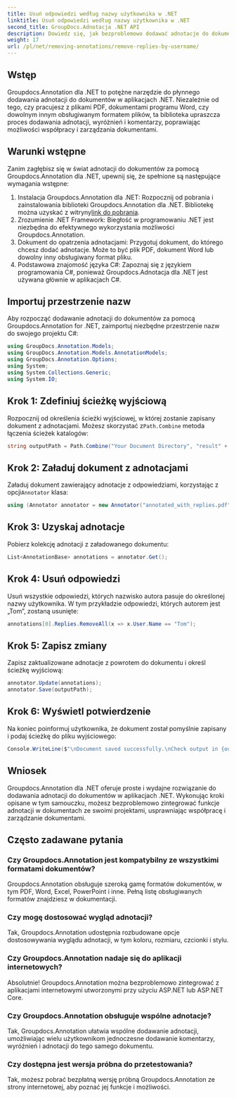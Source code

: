 ```yaml
---
title: Usuń odpowiedzi według nazwy użytkownika w .NET
linktitle: Usuń odpowiedzi według nazwy użytkownika w .NET
second_title: GroupDocs.Adnotacja .NET API
description: Dowiedz się, jak bezproblemowo dodawać adnotacje do dokumentów za pomocą Groupdocs.Annotation dla .NET. Usprawnij współpracę i zarządzanie dokumentami dzięki temu potężnemu narzędziu.
weight: 17
url: /pl/net/removing-annotations/remove-replies-by-username/
---
```

## Wstęp
Groupdocs.Annotation dla .NET to potężne narzędzie do płynnego dodawania adnotacji do dokumentów w aplikacjach .NET. Niezależnie od tego, czy pracujesz z plikami PDF, dokumentami programu Word, czy dowolnym innym obsługiwanym formatem plików, ta biblioteka upraszcza proces dodawania adnotacji, wyróżnień i komentarzy, poprawiając możliwości współpracy i zarządzania dokumentami.
## Warunki wstępne
Zanim zagłębisz się w świat adnotacji do dokumentów za pomocą Groupdocs.Annotation dla .NET, upewnij się, że spełnione są następujące wymagania wstępne:
1.  Instalacja Groupdocs.Annotation dla .NET: Rozpocznij od pobrania i zainstalowania biblioteki Groupdocs.Annotation dla .NET. Bibliotekę można uzyskać z witryny[link do pobrania](https://releases.groupdocs.com/annotation/net/).
2. Zrozumienie .NET Framework: Biegłość w programowaniu .NET jest niezbędna do efektywnego wykorzystania możliwości Groupdocs.Annotation.
3. Dokument do opatrzenia adnotacjami: Przygotuj dokument, do którego chcesz dodać adnotacje. Może to być plik PDF, dokument Word lub dowolny inny obsługiwany format pliku.
4. Podstawowa znajomość języka C#: Zapoznaj się z językiem programowania C#, ponieważ Groupdocs.Adnotacja dla .NET jest używana głównie w aplikacjach C#.

## Importuj przestrzenie nazw
Aby rozpocząć dodawanie adnotacji do dokumentów za pomocą Groupdocs.Annotation for .NET, zaimportuj niezbędne przestrzenie nazw do swojego projektu C#:
```csharp
using GroupDocs.Annotation.Models;
using GroupDocs.Annotation.Models.AnnotationModels;
using GroupDocs.Annotation.Options;
using System;
using System.Collections.Generic;
using System.IO;
```
## Krok 1: Zdefiniuj ścieżkę wyjściową
 Rozpocznij od określenia ścieżki wyjściowej, w której zostanie zapisany dokument z adnotacjami. Możesz skorzystać z`Path.Combine` metoda łączenia ścieżek katalogów:
```csharp
string outputPath = Path.Combine("Your Document Directory", "result" + Path.GetExtension("input.pdf"));
```
## Krok 2: Załaduj dokument z adnotacjami
 Załaduj dokument zawierający adnotacje z odpowiedziami, korzystając z opcji`Annotator` klasa:
```csharp
using (Annotator annotator = new Annotator("annotated_with_replies.pdf"))
```
## Krok 3: Uzyskaj adnotacje
Pobierz kolekcję adnotacji z załadowanego dokumentu:
```csharp
List<AnnotationBase> annotations = annotator.Get();
```
## Krok 4: Usuń odpowiedzi
Usuń wszystkie odpowiedzi, których nazwisko autora pasuje do określonej nazwy użytkownika. W tym przykładzie odpowiedzi, których autorem jest „Tom”, zostaną usunięte:
```csharp
annotations[0].Replies.RemoveAll(x => x.User.Name == "Tom");
```
## Krok 5: Zapisz zmiany
Zapisz zaktualizowane adnotacje z powrotem do dokumentu i określ ścieżkę wyjściową:
```csharp
annotator.Update(annotations);
annotator.Save(outputPath);
```
## Krok 6: Wyświetl potwierdzenie
Na koniec poinformuj użytkownika, że dokument został pomyślnie zapisany i podaj ścieżkę do pliku wyjściowego:
```csharp
Console.WriteLine($"\nDocument saved successfully.\nCheck output in {outputPath}.");
```
## Wniosek
Groupdocs.Annotation dla .NET oferuje proste i wydajne rozwiązanie do dodawania adnotacji do dokumentów w aplikacjach .NET. Wykonując kroki opisane w tym samouczku, możesz bezproblemowo zintegrować funkcje adnotacji w dokumentach ze swoimi projektami, usprawniając współpracę i zarządzanie dokumentami.
## Często zadawane pytania
### Czy Groupdocs.Annotation jest kompatybilny ze wszystkimi formatami dokumentów?
Groupdocs.Annotation obsługuje szeroką gamę formatów dokumentów, w tym PDF, Word, Excel, PowerPoint i inne. Pełną listę obsługiwanych formatów znajdziesz w dokumentacji.
### Czy mogę dostosować wygląd adnotacji?
Tak, Groupdocs.Annotation udostępnia rozbudowane opcje dostosowywania wyglądu adnotacji, w tym koloru, rozmiaru, czcionki i stylu.
### Czy Groupdocs.Annotation nadaje się do aplikacji internetowych?
Absolutnie! Groupdocs.Annotation można bezproblemowo zintegrować z aplikacjami internetowymi utworzonymi przy użyciu ASP.NET lub ASP.NET Core.
### Czy Groupdocs.Annotation obsługuje wspólne adnotacje?
Tak, Groupdocs.Annotation ułatwia wspólne dodawanie adnotacji, umożliwiając wielu użytkownikom jednoczesne dodawanie komentarzy, wyróżnień i adnotacji do tego samego dokumentu.
### Czy dostępna jest wersja próbna do przetestowania?
Tak, możesz pobrać bezpłatną wersję próbną Groupdocs.Annotation ze strony internetowej, aby poznać jej funkcje i możliwości.